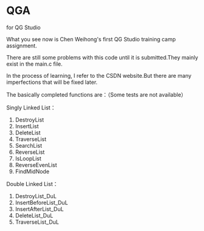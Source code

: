 # QGA

for QG Studio

What you see now is Chen Weihong's first QG Studio training camp assignment.

There are still some problems with this code until it is submitted.They mainly exist in the main.c file.

In the process of learning, I refer to the CSDN website.But there are many imperfections that will be fixed later.

The basically completed functions are：（Some tests are not available）

Singly Linked List：

1. DestroyList
2. InsertList
3. DeleteList
4. TraverseList
5. SearchList
6. ReverseList
7. IsLoopList
8. ReverseEvenList
9. FindMidNode

Double Linked List：

1. DestroyList_DuL
2. InsertBeforeList_DuL
3. InsertAfterList_DuL
4. DeleteList_DuL
5. TraverseList_DuL
